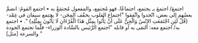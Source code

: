 ‌اجتمعَ/ ‌اجتمعَ بـ يجتمع، اجتماعًا، فهو مُجتمِع، والمفعول مُجتمَعٌ به
 • ‌اجتمع القومُ: انضمَّ بعضُهم إلى بعض، اتّحدوا واتَّفقوا "اجتماع القلوب يخفّف المِحَن- لا يجتمع سيفان في غِمْد- {قُلْ لَئِنِ اجْتَمَعَتِ الإِنْسُ وَالْجِنُّ عَلَى أَنْ يَأْتُوا بِمِثْلِ هَذَا الْقُرْءَانِ لَا يَأْتُونَ بِمِثْلِهِ} ".
• ‌اجتمع به/ ‌اجتمع معه: التقى به أو قابله "‌اجتمع الرَّئيس بالسَّادة الوزراء- قلّما تجتمع الجودة والسرعة [مثل] "